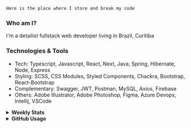 ```
Here is the place where I store and break my code
```
### Who am I?
I'm a detailist fullstack web developer living in Brazil, Curitiba

### Technologies & Tools
- Tech: Typescript, Javascript, React, Next, Java, Spring, Hibernate, Node, Express
- Styling: SCSS, CSS Modules, Styled Components, Chackra, Bootstrap, React-Bootstrap
- Complementary: Swagger, JWT, Postman, MySQL, Axios, Firebase
- Others: Adobe Illustrator, Adobe Photoshop, Figma, Azure Devops, Intellij, VSCode

<details>
  <summary><b> Weekly Stats</b></summary>
<!--START_SECTION:waka-->

```txt
TypeScript   15 hrs 18 mins  ████████████░░░░░░░░░░░░░   47.80 %
Java         9 hrs 20 mins   ███████▒░░░░░░░░░░░░░░░░░   29.16 %
JavaScript   3 hrs 46 mins   ███░░░░░░░░░░░░░░░░░░░░░░   11.79 %
HTML         1 hr 18 mins    █░░░░░░░░░░░░░░░░░░░░░░░░   04.09 %
JSON         1 hr 7 mins     █░░░░░░░░░░░░░░░░░░░░░░░░   03.53 %
```

<!--END_SECTION:waka-->
</details>

<details>
  <summary><b> GitHub Usage</b></summary>
  
[![Top Langs](https://github-readme-stats.vercel.app/api/top-langs/?username=gxlpes&&langs_count=9&layout=compact)](https://github.com/anuraghazra/github-readme-stats)

</details>
